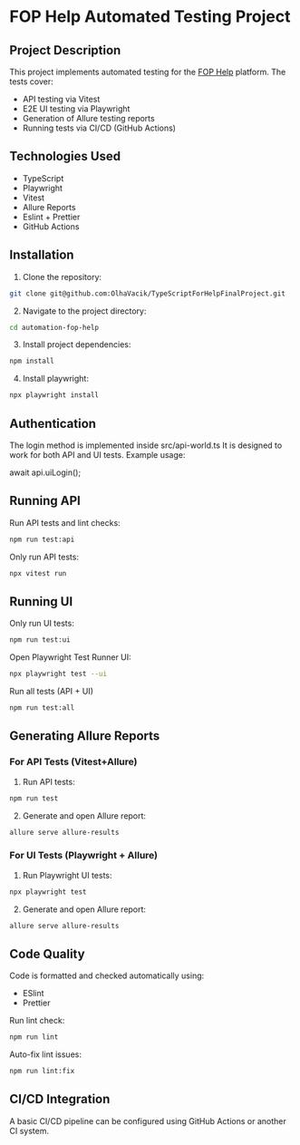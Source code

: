 # FOP Help Automated Testing Project

## Project Description

This project implements automated testing for the [FOP Help](https://new.fophelp.pro) platform.
The tests cover:
- API testing via Vitest
- E2E UI testing via Playwright
- Generation of Allure testing reports
- Running tests via CI/CD (GitHub Actions)

## Technologies Used

- TypeScript
- Playwright
- Vitest
- Allure Reports
- Eslint + Prettier
- GitHub Actions 

## Installation

1. Clone the repository:

```bash
git clone git@github.com:OlhaVacik/TypeScriptForHelpFinalProject.git
```

2. Navigate to the project directory:

```bash
cd automation-fop-help
```

3. Install project dependencies:

```bash
npm install
```

4. Install playwright:

```bash
npx playwright install
```

## Authentication

The login method is implemented inside srс/api-world.ts
It is designed to work for both API and UI tests.
Example usage:

await api.uiLogin();

## Running API

Run API tests and lint checks:

```bash
npm run test:api
```
Only run API tests:

```bash
npx vitest run
```

## Running UI

Only run UI tests:

```bash
npm run test:ui
```

Open Playwright Test Runner UI:

```bash
npx playwright test --ui
```
Run all tests (API + UI)

```bash
npm run test:all
```

## Generating Allure Reports

### For API Tests (Vitest+Allure)

1. Run API tests:
```bash
npm run test
```

2. Generate and open Allure report:
```bash
allure serve allure-results
```
### For UI Tests (Playwright + Allure)

1. Run Playwright UI tests:
```bash
npx playwright test
```

2. Generate and open Allure report:
```bash
allure serve allure-results
```

## Code Quality

Code is formatted and checked automatically using:
- ESlint
- Prettier

Run lint check:
```bash
npm run lint
```
Auto-fix lint issues:
```bash
npm run lint:fix
```

## CI/CD Integration

A basic CI/CD pipeline can be configured using GitHub Actions or another CI system.
